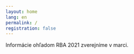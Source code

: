 ```yaml
---
layout: home
lang: en
permalink: /
registration: false
---
```


Informácie ohľadom RBA 2021 zverejníme v marci.
